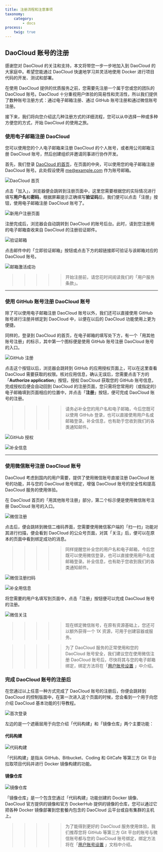 ```yaml
---
title: 注册流程和注意事项
taxonomy:
    category:
        - docs
process:
    twig: true
---
```


<!-- reviewed by fiona -->

<!-- >>>>> 开始注册前，请您花时间阅读我们的「用户服务条款」。——是否给用户服务条款添加超链接 -->

## DaoCloud 账号的注册

感谢您对 DaoCloud 的关注和支持，本文将带您一步一步地加入到 DaoCloud 的大家庭中。希望您能通过 DaoCloud 快速地学习并灵活地使用 Docker 进行项目代码的开发、测试和部署。

在使用 DaoCloud 提供的优质服务之前，您需要先注册一个属于您或您的团队的 DaoCloud 账号。DaoCloud 十分重视用户体验的简易性和灵活性，所以我们提供了数种账号注册方式：通过电子邮箱注册、通过 GitHub 账号注册和通过微信账号注册。

接下来，我们将向您介绍这几种注册方式的详细流程，您可以从中选择一种或多种方便您的方式，开始 DaoCloud 的使用之旅。

### 使用电子邮箱注册 DaoCloud

您可以使用您的个人电子邮箱来注册 DaoCloud 的个人账号，或者用公司邮箱注册 DaoCloud 账号，然后创建组织并邀请同事进行协作开发。

首先，我们登录 [DaoCloud 的首页](http://www.daocloud.io)，在页面的中央，可以使用您的电子邮箱注册 DaoCloud 账号。此处假设使用 me@example.com 作为账号邮箱。

![DaoCloud 首页](2.jpg)

点击「加入」，浏览器便会跳转到注册页面中，这里您需要根据您的实际情况进行填写**用户名**和**密码**，根据屏幕提示正确填写**验证码**后，我们便可以点击「注册」按钮，使用电子邮箱注册 DaoCloud 账号了。

![新用户注册页面](3.jpg)

注册完成后，浏览器会自动跳转到 DaoCloud 的账号后台。此时，请到您注册用的电子邮箱查收来自 DaoCloud 的注册验证邮件。

![验证邮箱](5.jpg)

点击邮件中的「立即验证邮箱」按钮或点击下方的超链接即可验证与该邮箱对应的 DaoCloud 账号。

![邮箱激活成功](6.jpg)

>>>>> 开始注册前，请您花时间阅读我们的「用户服务条款」。

---

### 使用 GitHub 账号注册 DaoCloud 账号

除了可以使用电子邮箱注册 DaoCloud 账号以外，我们还可以直接使用 GitHub 账号进行注册并绑定到 DaoCloud 中，以便在以后的 DaoCloud 功能使用上更为便捷。

同样的，登录到 DaoCloud 的首页，在电子邮箱的填写处下方，有一个「用其他账号注册」的标示，其中第一个图标便是使用 GitHub 账号注册 DaoCloud 账号的入口。

![GitHub 注册](1.jpg)

点击这个按钮以后，浏览器会跳转到 GitHub 的应用授权页面上，可以在这里查看 DaoCloud 需要获取的权限。核对应用信息，确认无误后，您需要点击下方的「**Authorize application**」按钮，授权 DaoCloud 获取您的 GitHub 账号信息，完成授权后便会自动回到 DaoCloud 的注册页面，您只需将您常用的（或指定的）电子邮箱填到页面相应的位置中，并点击「**注册**」按钮，便可完成 DaoCloud 账号的注册。

>>>>> 请务必补全您的用户名和电子邮箱，今后您既可以使用 GitHub 登录，也可以直接使用用户名或邮箱登录。补全信息，也有助于您收到我们的各类通知邮件。

![GitHub 授权](github-2.jpg)

![补全信息](github-3.jpg)

---

### 使用微信账号注册 DaoCloud 账号

DaoCloud 考虑到国内的用户需要，提供了使用微信账号直接注册 DaoCloud 账号的功能，并与您的 DaoCloud 账号绑定，增强 DaoCloud 账号的安全性和提高 DaoCloud 服务的使用体验。

在 DaoCloud 首页的「用其他账号注册」部分，第二个标示便是使用微信账号注册 DaoCloud 账号的入口。

![微信注册](wechat-1.jpg)

点击后，便会跳转到微信二维码界面，您需要使用微信客户端的「扫一扫」功能对其进行扫描，便会看到 DaoCloud 的公众号页面，对其「关注」后，便可以在原本的页面中看到绑定成功的消息。

>>>>> 同样提醒您补全您的用户名和电子邮箱，今后您既可以使用微信登录，也可以直接使用用户名或邮箱登录。补全信息，也有助于您收到我们的各类通知邮件。

![微信注册扫码](wechat-2.jpg)

![补全用信息](wechat-3.jpg)

将您需要的用户名填写到页面中，点击「注册」按钮便可以完成 DaoCloud 账号的注册。

![微信关注](wechat-4.jpeg?resize=600)

>>>>> 现在绑定微信账号，在原有资源基础上，您还可以额外获得一个 1X 资源，可用于创建容器或服务。

>>>>> 为了 DaoCloud 服务的正常使用和您的 DaoCloud 账号安全，我们建议您在使用微信注册 DaoCloud 账号后，尽快将其与您的电子邮箱绑定，绑定方法将在「[用户账号设置](http://docs.daocloud.io/daocloud-account-setting/account-setting) 」中介绍。

### 完成 DaoCloud 账号的注册后

在您通过以上任意一种方式完成了 DaoCloud 账号的注册后，你便会跳转到 DaoCloud 的控制版面中，在第一次进入这个页面的时候，您会看到一个用于向您介绍 DaoCloud 基本功能的引导教程。

![首次登录](register-4.jpg)

左边的是一个遮蔽层用于向您介绍「代码构建」和「镜像仓库」两个主要功能：

#### 代码构建

![代码构建](register-7.jpg)

「代码构建」是指从 GitHub、Bitbucket、Coding 和 GitCafe 等第三方 Git 平台拉取项目代码并进行 Docker 镜像构建的功能。

#### 镜像仓库

![镜像仓库](register-8.jpg)

「镜像仓库」是一个包含您通过「代码构建」功能创建的 Docker 镜像、DaoCloud 官方提供的镜像和官方 DockerHub 提供的镜像的仓库，您可以通过它把各种 Docker 镜像部署到您套餐内包含的 DaoCloud 云平台或自有集群的主机上。

>>>>> 为了能得到更好的 DaoCloud 服务使用体验，我们推荐您将 GitHub 等第三方 Git 平台的账号与微信账号都与您的 DaoCloud 账号绑定，绑定方法将在「[用户账号设置](http://docs.daocloud.io/daocloud-account-setting/account-setting) 」文档中介绍。